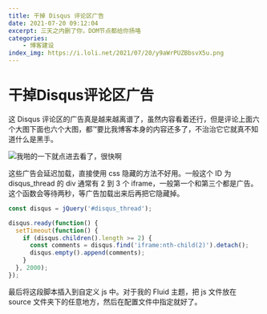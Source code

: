 ```yaml
---
title: 干掉 Disqus 评论区广告
date: 2021-07-20 09:12:04
excerpt: 三天之内删了你，DOM节点都给你扬咯
categories:
    - 博客建设
index_img: https://i.loli.net/2021/07/20/y9aWrPUZBbsvX5u.png
---
```


# 干掉Disqus评论区广告

这 Disqus 评论区的广告真是越来越离谱了，虽然内容看着还行，但是评论上面六个大图下面也六个大图，都™要比我博客本身的内容还多了，不治治它它就真不知道什么是黑手。

![我啪的一下就点进去看了，很快啊](https://i.loli.net/2021/07/20/ATIczgZXp7SwLPf.png)

这些广告会延迟加载，直接使用 css 隐藏的方法不好用。一般这个 ID 为 disqus_thread 的 div 通常有 2 到 3 个 iframe，一般第一个和第三个都是广告。这个函数会等待两秒，等广告加载出来后再把它隐藏掉。

```javascript
const disqus = jQuery('#disqus_thread');

disqus.ready(function() {
  setTimeout(function() {
    if (disqus.children().length >= 2) {
      const comments = disqus.find('iframe:nth-child(2)').detach();
      disqus.empty().append(comments);
    }
  }, 2000);
});
```

最后将这段脚本插入到自定义 js 中。对于我的 Fluid 主题，把 js 文件放在 source 文件夹下的任意地方，然后在配置文件中指定就好了。
